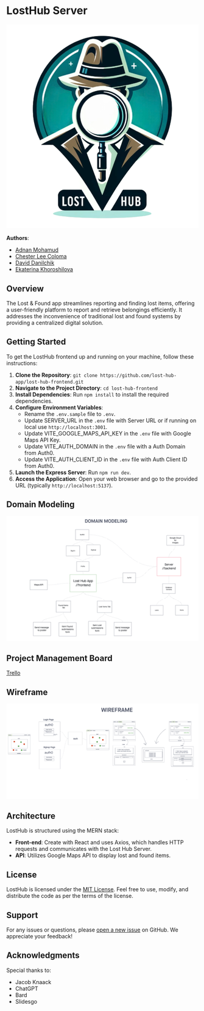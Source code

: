 # LostHub Server

![Lost Hub Logo](./assets/lost-hub-logo.png)

**Authors**:

- [Adnan Mohamud](https://github.com/adnanm123)
- [Chester Lee Coloma](https://github.com/cleecoloma)
- [David Danilchik](https://github.com/Arkuris)
- [Ekaterina Khoroshilova](https://github.com/KatKho)

## Overview

The Lost & Found app streamlines reporting and finding lost items, offering a user-friendly platform to report and retrieve belongings efficiently. It addresses the inconvenience of traditional lost and found systems by providing a centralized digital solution.

## Getting Started

To get the LostHub frontend up and running on your machine, follow these instructions:

1. **Clone the Repository**: `git clone https://github.com/lost-hub-app/lost-hub-frontend.git`
2. **Navigate to the Project Directory**: `cd lost-hub-frontend`
3. **Install Dependencies**: Run `npm install` to install the required dependencies.
4. **Configure Environment Variables**:
   - Rename the `.env.sample` file to `.env`.
   - Update SERVER_URL in the `.env` file with Server URL or if running on local use `http://localhost:3001`.
   - Update VITE_GOOGLE_MAPS_API_KEY in the `.env` file with Google Maps API Key.
   - Update VITE_AUTH_DOMAIN in the `.env` file with a Auth Domain from Auth0.
   - Update VITE_AUTH_CLIENT_ID in the `.env` file with Auth Client ID from Auth0.
6. **Launch the Express Server**: Run `npm run dev`.
7. **Access the Application**: Open your web browser and go to the provided URL (typically `http://localhost:5137`).

## Domain Modeling
![Domain Modeling](./assets/domain-modeling.png)

## Project Management Board

[Trello](https://trello.com/b/K503Pxff/losthub)

## Wireframe

![Wireframe](./assets/wireframe.png)

## Architecture

LostHub is structured using the MERN stack:

- **Front-end**: Create with React and uses Axios, which handles HTTP requests and communicates with the Lost Hub Server.
- **API**: Utilizes Google Maps API to display lost and found items.

## License

LostHub is licensed under the [MIT License](./LICENSE). Feel free to use, modify, and distribute the code as per the terms of the license.

## Support

For any issues or questions, please [open a new issue](https://github.com/lost-hub-app/lost-hub-backend/issues) on GitHub. We appreciate your feedback!

## Acknowledgments

Special thanks to:

- Jacob Knaack
- ChatGPT
- Bard
- Slidesgo
